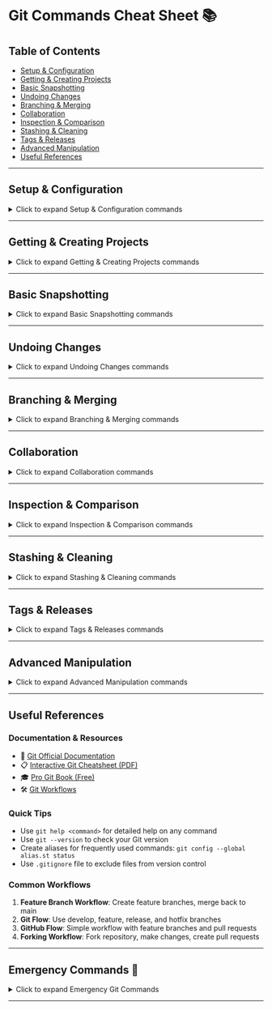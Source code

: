 # Git Commands Cheat Sheet 📚

## Table of Contents
- [Setup & Configuration](#setup--configuration)
- [Getting & Creating Projects](#getting--creating-projects)
- [Basic Snapshotting](#basic-snapshotting)
- [Undoing Changes](#undoing-changes)
- [Branching & Merging](#branching--merging)
- [Collaboration](#collaboration)
- [Inspection & Comparison](#inspection--comparison)
- [Stashing & Cleaning](#stashing--cleaning)
- [Tags & Releases](#tags--releases)
- [Advanced Manipulation](#advanced-manipulation)
- [Useful References](#useful-references)

---

## Setup & Configuration

<details>
<summary>Click to expand Setup & Configuration commands</summary>

### Configure Git globally
```bash
# Set username globally for commits
git config --global user.name "Your Name"

# Set email globally for commits
git config --global user.email "your@email.com"

# View current configuration
git config --global --list

# Set default branch name
git config --global init.defaultBranch main

# Set default editor
git config --global core.editor "code --wait"
```

### Additional Configuration
```bash
# Check specific config value
git config user.name

# Set config for current repository only
git config user.name "Project Specific Name"

# Remove a config setting
git config --global --unset user.name
```

</details>

---

## Getting & Creating Projects

<details>
<summary>Click to expand Getting & Creating Projects commands</summary>

### Initialize and Clone
```bash
# Initialize a local repository
git init

# Initialize with specific branch name
git init -b main

# Clone a remote repository
git clone <repo_url>

# Clone to a specific directory
git clone <repo_url> <directory_name>

# Clone only the latest commit (shallow clone)
git clone --depth 1 <repo_url>
```

### Remote Management
```bash
# Add a remote (GitHub, GitLab, etc)
git remote add origin <url>

# View remote repositories
git remote -v

# Change remote URL
git remote set-url origin <new_url>

# Remove a remote
git remote remove origin
```

</details>

---

## Basic Snapshotting

<details>
<summary>Click to expand Basic Snapshotting commands</summary>

### Checking Status and Staging
```bash
# List files to be committed
git status

# Short status format
git status -s

# Stage a specific file for commit
git add <filename>

# Stage all files
git add .

# Stage all files with specific extension
git add *.js

# Interactive staging
git add -i
```

### Committing Changes
```bash
# Commit staged changes
git commit -m "Your message"

# Commit all changes (skip staging)
git commit -a -m "Your message"

# Edit last commit message
git commit --amend

# Commit with multiline message
git commit -m "Title" -m "Description"
```

</details>

---

## Undoing Changes

<details>
<summary>Click to expand Undoing Changes commands</summary>

### File Level Changes
```bash
# Discard changes in a specific file
git checkout -- <filename>

# Restore file to last committed state
git restore <filename>

# Remove file from repository
git rm <filename>

# Remove file from staging area only
git rm --cached <filename>
```

### Commit Level Changes
```bash
# Reset all changes back to last commit
git reset --hard HEAD

# Reset to specific commit
git reset --hard <commit_id>

# Soft reset (keep changes in staging)
git reset --soft HEAD~1

# Make a new commit that undoes a previous one
git revert <commit_id>
```

</details>

---

## Branching & Merging

<details>
<summary>Click to expand Branching & Merging commands</summary>

### Branch Management
```bash
# List all branches
git branch

# List remote branches
git branch -r

# List all branches (local and remote)
git branch -a

# Create a new branch
git branch <branchname>

# Delete a branch
git branch -d <branchname>

# Force delete a branch
git branch -D <branchname>
```

### Switching Branches
```bash
# Create and switch to a new branch
git checkout -b <branchname>

# Switch to existing branch
git checkout <branchname>

# Switch to previous branch
git checkout -

# Create branch from specific commit
git checkout -b <branchname> <commit_id>
```

### Merging
```bash
# Merge branch into current branch
git merge <branchname>

# Merge with no fast-forward
git merge --no-ff <branchname>

# Abort a merge
git merge --abort

# Delete a remote branch
git push origin --delete <branchname>
```

</details>

---

## Collaboration

<details>
<summary>Click to expand Collaboration commands</summary>

### Push Changes
```bash
# Upload changes to remote repository
git push

# Push a branch to remote
git push origin <branchname>

# Push and set upstream
git push -u origin <branchname>

# Force push (use with caution)
git push --force

# Push tags
git push --tags
```

### Pull Changes
```bash
# Fetch and merge changes from remote repo
git pull

# Pull from specific branch
git pull origin <branchname>

# Pull with rebase
git pull --rebase

# Fetch new data without merging
git fetch

# Fetch from all remotes
git fetch --all
```

</details>

---

## Inspection & Comparison

<details>
<summary>Click to expand Inspection & Comparison commands</summary>

### Log and History
```bash
# Show commit history
git log

# Brief log format
git log --oneline

# Show graph of commits
git log --graph --oneline --all

# Show commits by author
git log --author="Author Name"

# Show commits in date range
git log --since="2 weeks ago" --until="1 week ago"
```

### Show Changes
```bash
# Show what changed in a commit
git show <commit_id>

# Show changes not yet staged
git diff

# Show staged changes
git diff --staged

# Show changes between branches
git diff <source_branch> <target_branch>

# Show changes between commits
git diff <commit1> <commit2>
```

### File History
```bash
# Show file change history
git log -p <filename>

# Show who changed what in a file
git blame <filename>

# Show file at specific commit
git show <commit_id>:<filename>
```

</details>

---

## Stashing & Cleaning

<details>
<summary>Click to expand Stashing & Cleaning commands</summary>

### Stashing
```bash
# Save dirty work and clean working directory
git stash

# Stash with message
git stash save "Work in progress"

# List all stashes
git stash list

# Apply most recent stash
git stash apply

# Apply specific stash
git stash apply stash@{2}

# Pop (apply and remove) stash
git stash pop

# Remove all stashed entries
git stash clear

# Drop specific stash
git stash drop stash@{1}
```

### Cleaning
```bash
# Remove untracked files from working directory
git clean -f

# Remove untracked files and directories
git clean -fd

# Preview what will be cleaned
git clean -n

# Remove ignored files
git clean -fX
```

</details>

---

## Tags & Releases

<details>
<summary>Click to expand Tags & Releases commands</summary>

### Creating Tags
```bash
# Tag specific commits for release
git tag <tagname>

# Create annotated tag
git tag -a <tagname> -m "Release message"

# Tag specific commit
git tag -a <tagname> <commit_id> -m "Message"

# Create lightweight tag
git tag <tagname>
```

### Managing Tags
```bash
# List all tags
git tag

# List tags with pattern
git tag -l "v1.*"

# Show tag information
git show <tagname>

# Delete local tag
git tag -d <tagname>

# Delete remote tag
git push origin --delete <tagname>

# Push specific tag
git push origin <tagname>

# Push all tags
git push --tags
```

</details>

---

## Advanced Manipulation

<details>
<summary>Click to expand Advanced Manipulation commands</summary>

### Cherry Pick
```bash
# Apply changes from a specific commit
git cherry-pick <commit>

# Cherry pick multiple commits
git cherry-pick <commit1> <commit2>

# Cherry pick a range of commits
git cherry-pick <start_commit>..<end_commit>
```

### Rebase
```bash
# Apply commits from one branch onto another
git rebase <branch>

# Interactive rebase
git rebase -i HEAD~3

# Continue rebase after resolving conflicts
git rebase --continue

# Abort rebase
git rebase --abort
```

### Debugging
```bash
# Find commit that introduced a bug (binary search)
git bisect start
git bisect bad          # Current commit is bad
git bisect good <commit> # Known good commit
git bisect reset        # End bisect session

# Show the history of HEAD and branch references
git reflog

# Find when a file was deleted
git log --diff-filter=D --summary
```

### Advanced Operations
```bash
# Squash last 3 commits
git reset --soft HEAD~3
git commit -m "Squashed commits"

# Change author of last commit
git commit --amend --author="New Author <email@example.com>"

# Find commits that changed a specific line
git log -S "search_string" -p <filename>
```

</details>

---

## Useful References

### Documentation & Resources
- 📖 [Git Official Documentation](https://git-scm.com/doc)
- 📋 [Interactive Git Cheatsheet (PDF)](https://github.com/ravikant-diwakar/DevOps/blob/master/git-cheat-sheet-education.pdf)
- 🎓 [Pro Git Book (Free)](https://git-scm.com/book)
- 🛠️ [Git Workflows](https://www.atlassian.com/git/tutorials/comparing-workflows)

### Quick Tips
- Use `git help <command>` for detailed help on any command
- Use `git --version` to check your Git version
- Create aliases for frequently used commands: `git config --global alias.st status`
- Use `.gitignore` file to exclude files from version control

### Common Workflows
1. **Feature Branch Workflow**: Create feature branches, merge back to main
2. **Git Flow**: Use develop, feature, release, and hotfix branches
3. **GitHub Flow**: Simple workflow with feature branches and pull requests
4. **Forking Workflow**: Fork repository, make changes, create pull requests

---

## Emergency Commands 🚨

<details>
<summary>Click to expand Emergency Git Commands</summary>

```bash
# Undo last commit but keep changes
git reset --soft HEAD~1

# Completely undo last commit
git reset --hard HEAD~1

# Recover deleted branch
git checkout -b <branch_name> <commit_id>

# Find lost commits
git reflog
git checkout <commit_id>

# Force pull (overwrite local changes)
git fetch --all
git reset --hard origin/main

# Clean everything (DANGEROUS)
git clean -fd
git reset --hard HEAD
```

</details>

---
